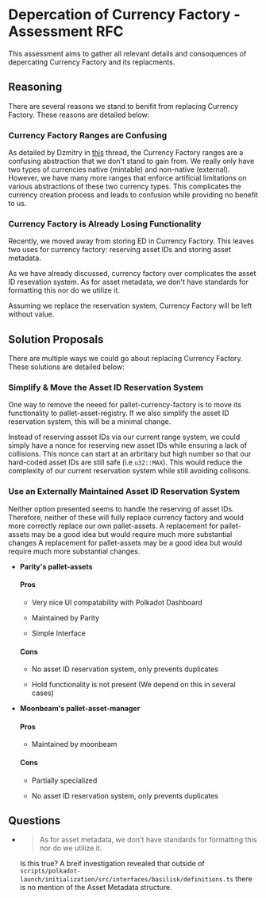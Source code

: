 # Depercation of Currency Factory - Assessment RFC

This assessment aims to gather all relevant details and consoquences of 
depercating Currency Factory and its replacments.

## Reasoning

There are several reasons we stand to benifit from replacing Currency Factory.
These reasons are detailed below:

### Currency Factory Ranges are Confusing
  
As detailed by Dzmitry in [this](https://composablefinance.slack.com/archives/C031G5NT0CA/p1667492928188269) 
thread, the Currency Factory ranges are a confusing abstraction that we don't 
stand to gain from. We really only have two types of currencies native 
(mintable) and non-native (external). However, we have many more ranges that 
enforce artificial limitations on various abstractions of these two currency 
types. This complicates the currency creation process and leads to confusion 
while providing no benefit to us.

### Currency Factory is Already Losing Functionality

Recently, we moved away from storing ED in Currency Factory. This leaves two 
uses for currency factory: reserving asset IDs and storing asset metadata. 

As we have already discussed, currency factory over complicates the asset ID 
resevation system. As for asset metadata, we don't have standards for formatting 
this nor do we utilize it.

Assuming we replace the reservation system, Currency Factory will be left 
without value.

## Solution Proposals

There are multiple ways we could go about replacing Currency Factory. These 
solutions are detailed below:

### Simplify & Move the Asset ID Reservation System

One way to remove the neeed for pallet-currency-factory is to move its 
functionality to pallet-asset-registry. If we also simplify the asset ID 
reservation system, this will be a minimal change.

Instead of reserving assset IDs via our current range system, we could simply 
have a nonce for reserving new asset IDs while ensuring a lack of collisions. 
This nonce can start at an arbritary but high number so that our hard-coded 
asset IDs are still safe (i.e `u32::MAX`). This would reduce the complexity of 
our current reservation system while still avoiding collisons.

### Use an Externally Maintained Asset ID Reservation System

Neither option presented seems to handle the reserving of asset IDs. Therefore, 
neither of these will fully replace currency factory and would more correctly 
replace our own pallet-assets. A replacement for pallet-assets may be a good 
idea but would require much more substantial changes A replacement for 
pallet-assets may be a good idea but would require much more substantial 
changes.

* **Parity's pallet-assets**
  
  #### Pros
  
  * Very nice UI compatability with Polkadot Dashboard
  
  * Maintained by Parity
  
  * Simple Interface
  
  #### Cons
  
  * No asset ID reservation system, only prevents duplicates
  
  * Hold functionality is not present (We depend on this in several cases)

* **Moonbeam's pallet-asset-manager**

  #### Pros
  
  * Maintained by moonbeam
  
  #### Cons
  
  * Partially specialized
  
  * No asset ID reservation system, only prevents duplicates

## Questions

* > As for asset metadata, we don't have standards for formatting this nor do we 
  utilize it.

  Is this true? A breif investigation revealed that outside of `scripts/polkadot-launch/initialization/src/interfaces/basilisk/definitions.ts` 
  there is no mention of the Asset Metadata structure.